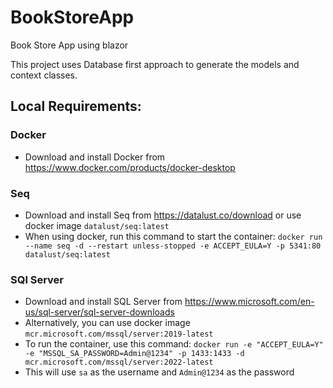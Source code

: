 # BookStoreApp
Book Store App using blazor

This project uses Database first approach to generate the models and context classes.

## Local Requirements:
### Docker
- Download and install Docker from https://www.docker.com/products/docker-desktop

### Seq
- Download and install Seq from https://datalust.co/download or use docker image `datalust/seq:latest`
- When using docker, run this command to start the container:
`docker run --name seq -d --restart unless-stopped -e ACCEPT_EULA=Y -p 5341:80 datalust/seq:latest`

### SQl Server
- Download and install SQL Server from https://www.microsoft.com/en-us/sql-server/sql-server-downloads
- Alternatively, you can use docker image `mcr.microsoft.com/mssql/server:2019-latest`
- To run the container, use this command:
`docker run -e "ACCEPT_EULA=Y" -e "MSSQL_SA_PASSWORD=Admin@1234" -p 1433:1433 -d mcr.microsoft.com/mssql/server:2022-latest
`
- This will use `sa` as the username and `Admin@1234` as the password
